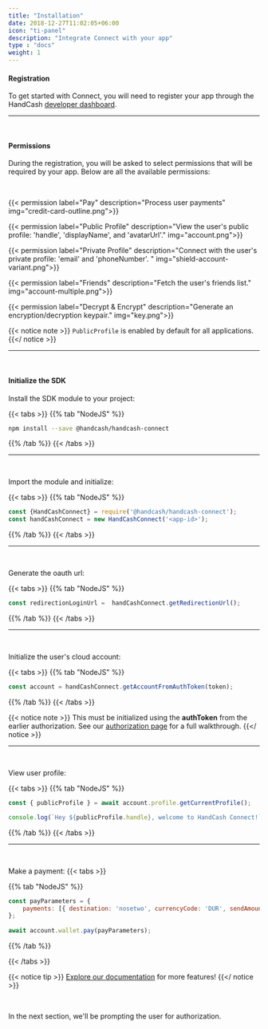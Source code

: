 ```yaml
---
title: "Installation"
date: 2018-12-27T11:02:05+06:00
icon: "ti-panel"
description: "Integrate Connect with your app"
type : "docs"
weight: 1
---
```


#### Registration

To get started with Connect, you will need to register your app through the HandCash [developer dashboard](https://dashboard.handcash.dev).


<hr>
<br>

#### Permissions

During the registration, you will be asked to select permissions that will be required by your app. Below are all the available permissions:

</br>

{{< permission label="Pay" description="Process user payments" img="credit-card-outline.png">}}

{{< permission label="Public Profile" description="View the user's public profile: 'handle', 'displayName', and 'avatarUrl'." img="account.png">}}

{{< permission label="Private Profile" description="Connect with the user's private profile: 'email' and 'phoneNumber'. " img="shield-account-variant.png">}}

{{< permission label="Friends" description="Fetch the user's friends list." img="account-multiple.png">}}

{{< permission label="Decrypt & Encrypt" description="Generate an encryption/decryption keypair." img="key.png">}}

{{< notice note >}}
 `PublicProfile` is enabled by default for all applications.
{{</ notice >}}


<hr>
<br>

#### Initialize the SDK
Install the SDK module to your project:

 {{< tabs >}}
   {{% tab "NodeJS" %}}
```bash
npm install --save @handcash/handcash-connect
```
  {{% /tab %}}
{{< /tabs >}}
<hr>
</br>

Import the module and initialize:

 {{< tabs >}}
   {{% tab "NodeJS" %}}
```javascript
const {HandCashConnect} = require('@handcash/handcash-connect');
const handCashConnect = new HandCashConnect('<app-id>');
```
  {{% /tab %}}
{{< /tabs >}}
<hr>
</br>

Generate the oauth url:

 {{< tabs >}}
   {{% tab "NodeJS" %}}
```javascript
const redirectionLoginUrl =  handCashConnect.getRedirectionUrl();
```
  {{% /tab %}}
{{< /tabs >}}
<hr>
</br>

Initialize the user's cloud account:

 {{< tabs >}}
   {{% tab "NodeJS" %}}
```javascript
const account = handCashConnect.getAccountFromAuthToken(token);
```
  {{% /tab %}}
{{< /tabs >}}

{{< notice note >}}
This must be initialized using the **authToken** from the earlier authorization. See our [authorization page](../authorization) for a full walkthrough.
{{</ notice >}}

<hr>
</br>

View user profile:

{{< tabs >}}
   {{% tab "NodeJS" %}}
```javascript
const { publicProfile } = await account.profile.getCurrentProfile();

console.log(`Hey ${publicProfile.handle}, welcome to HandCash Connect!`);
```
  {{% /tab %}}
{{< /tabs >}}

<hr>
</br>

Make a payment:
{{< tabs >}}

 {{% tab "NodeJS" %}}

  ```javascript
  const payParameters = {
      payments: [{ destination: 'nosetwo', currencyCode: 'DUR', sendAmount: 25 }]
  };    
    
  await account.wallet.pay(payParameters);
  ```

 {{% /tab %}}

{{< /tabs >}}



{{< notice tip >}}
[Explore our documentation](../) for more features!
{{</ notice >}}

</br>

In the next section, we'll be prompting the user for authorization.